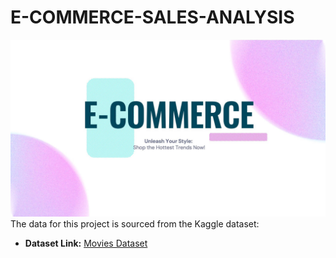 # E-COMMERCE-SALES-ANALYSIS
![](https://github.com/shamilshamuh/E-COMMERCE-SALES-ANALYSIS/blob/main/E%20COMMERCE%20RAW%20.PNG)
The data for this project is sourced from the Kaggle dataset:

- **Dataset Link:** [Movies Dataset](https://www.kaggle.com/datasets/shivamb/netflix-shows?resource=download)
